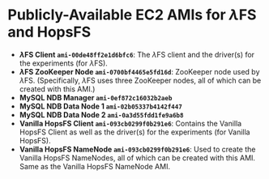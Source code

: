 # Publicly-Available EC2 AMIs for $\lambda$FS and HopsFS
- **$\lambda$FS Client `ami-00de48ff2e1d6bfc6`**: The $\lambda$FS client and the driver(s) for the experiments (for $\lambda$FS).
- **$\lambda$FS ZooKeeper Node `ami-0700bf4465e5fd16d`**: ZooKeeper node used by $\lambda$FS. (Specifically, $\lambda$FS uses three ZooKeeper nodes, all of which can be created with this AMI.)
- **MySQL NDB Manager `ami-0ef872c16032b2aeb`**
- **MySQL NDB Data Node 1 `ami-02b05337b4142f447`**
- **MySQL NDB Data Node 2 `ami-0a3d55fdd1fe9a6b8`**
- **Vanilla HopsFS Client `ami-093cb0299f0b291e6`**: Contains the Vanilla HopsFS Client as well as the driver(s) for the experiments (for Vanilla HopsFS).
- **Vanilla HopsFS NameNode `ami-093cb0299f0b291e6`**: Used to create the Vanilla HopsFS NameNodes, all of which can be created with this AMI. Same as the Vanilla HopsFS NameNode AMI.